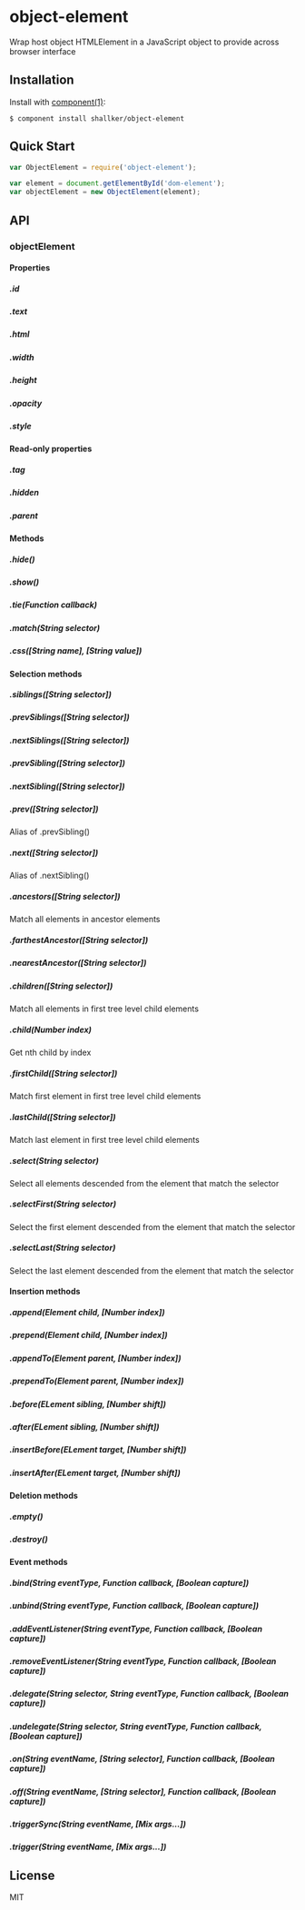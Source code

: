 
# object-element

  Wrap host object HTMLElement in a JavaScript object to provide across browser interface

## Installation

  Install with [component(1)](http://component.io):

    $ component install shallker/object-element

## Quick Start
```javascript
var ObjectElement = require('object-element');

var element = document.getElementById('dom-element');
var objectElement = new ObjectElement(element);
```

## API
### objectElement

#### Properties
##### .id
##### .text
##### .html
##### .width
##### .height
##### .opacity
##### .style

#### Read-only properties
##### .tag
##### .hidden
##### .parent

#### Methods
##### .hide()
##### .show()
##### .tie(Function callback)
##### .match(String selector)
##### .css([String name], [String value])

#### Selection methods
##### .siblings([String selector])
##### .prevSiblings([String selector])
##### .nextSiblings([String selector])
##### .prevSibling([String selector])
##### .nextSibling([String selector])
##### .prev([String selector])
Alias of .prevSibling()

##### .next([String selector])
Alias of .nextSibling()

##### .ancestors([String selector])
Match all elements in ancestor elements

##### .farthestAncestor([String selector])
##### .nearestAncestor([String selector])

##### .children([String selector])
Match all elements in first tree level child elements

##### .child(Number index)
Get nth child by index

##### .firstChild([String selector])
Match first element in first tree level child elements

##### .lastChild([String selector])
Match last element in first tree level child elements

##### .select(String selector)
Select all elements descended from the element that match the selector

##### .selectFirst(String selector)
Select the first element descended from the element that match the selector

##### .selectLast(String selector)
Select the last element descended from the element that match the selector

#### Insertion methods
##### .append(Element child, [Number index])
##### .prepend(Element child, [Number index])
##### .appendTo(Element parent, [Number index])
##### .prependTo(Element parent, [Number index])
##### .before(ELement sibling, [Number shift])
##### .after(ELement sibling, [Number shift])
##### .insertBefore(ELement target, [Number shift])
##### .insertAfter(ELement target, [Number shift])

#### Deletion methods
##### .empty()
##### .destroy()

#### Event methods
##### .bind(String eventType, Function callback, [Boolean capture])
##### .unbind(String eventType, Function callback, [Boolean capture])
##### .addEventListener(String eventType, Function callback, [Boolean capture])
##### .removeEventListener(String eventType, Function callback, [Boolean capture])
##### .delegate(String selector, String eventType, Function callback, [Boolean capture])
##### .undelegate(String selector, String eventType, Function callback, [Boolean capture])
##### .on(String eventName, [String selector], Function callback, [Boolean capture])
##### .off(String eventName, [String selector], Function callback, [Boolean capture])
##### .triggerSync(String eventName, [Mix args...])
##### .trigger(String eventName, [Mix args...])

## License

  MIT
